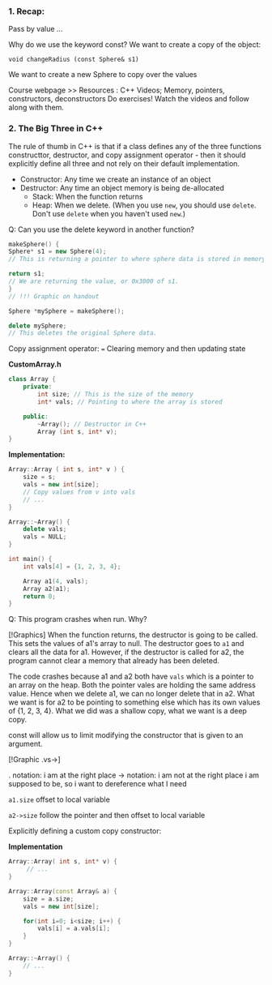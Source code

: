 ### 1. Recap:

Pass by value ...

Why do we use the keyword const?
We want to create a copy of the object:
```
void changeRadius (const Sphere& s1)
```
We want to create a new Sphere to copy over the values

Course webpage >> Resources : C++ Videos; Memory, pointers, constructors, deconstructors
Do exercises! Watch the videos and follow along with them.

### 2. The Big Three in C++
The rule of thumb in C++ is that if a class defines any of the three functions constructtor, destructor, and copy assignment operator - then it should explicitly define all three and not rely on their default implementation.

  * Constructor: Any time we create an instance of an object
  * Destructor: Any time an object memory is being de-allocated
    * Stack: When the function returns
    * Heap: When we delete. (When you use `new`, you should use `delete`. Don't use `delete` when you haven't used `new`.)


Q: Can you use the delete keyword in another function?

```cpp
makeSphere() {
Sphere* s1 = new Sphere(4);
// This is returning a pointer to where sphere data is stored in memory.

return s1;
// We are returning the value, or 0x3000 of s1.
}
// !!! Graphic on handout
``` 

```cpp
Sphere *mySphere = makeSphere();

delete mySphere;
// This deletes the original Sphere data.
```

Copy assignment operator: `=` Clearing memory and then updating state

**CustomArray.h**

```cpp
class Array {
	private:
		int size; // This is the size of the memory
		int* vals; // Pointing to where the array is stored

	public:
		~Array(); // Destructor in C++
		Array (int s, int* v);
}
```

**Implementation:**
```cpp
Array::Array ( int s, int* v ) {
	size = s;
	vals = new int[size];
	// Copy values from v into vals
	// ...
}

Array::~Array() {
	delete vals;
	vals = NULL;
}

int main() {
	int vals[4] = {1, 2, 3, 4};

	Array a1(4, vals);
	Array a2(a1);
	return 0;
}
```

Q: This program crashes when run. Why?

[!Graphics]
When the function returns, the destructor is going to be called.
This sets the values of a1's array to null.
The destructor goes to `a1` and clears all the data for a1. However, if the destructor is called for a2, the program cannot clear a memory that already has been deleted.

The code crashes because a1 and a2 both have `vals` which is a pointer to an array on the heap. Both the pointer vales are holding the same address value. Hence when we delete a1, we can no longer delete that in a2. What we want is for a2 to be pointing to something else which has its own values of {1, 2, 3, 4}. What we did was a shallow copy, what we want is a deep copy.


const will allow us to limit modifying the constructor that is given to an argument.

[!Graphic .vs->]

. notation: i am at the right place
-> notation: i am not at the right place i am supposed to be, so i want to dereference what I need

`a1.size`
offset to local variable

`a2->size`
follow the pointer and then offset to local variable

Explicitly defining a custom copy constructor:

**Implementation**

```cpp
Array::Array( int s, int* v) {
	 // ...
}

Array::Array(const Array& a) {
	size = a.size;
	vals = new int[size];

	for(int i=0; i<size; i++) {
		vals[i] = a.vals[i];
	}
}

Array::~Array() {
	// ...
}
```


